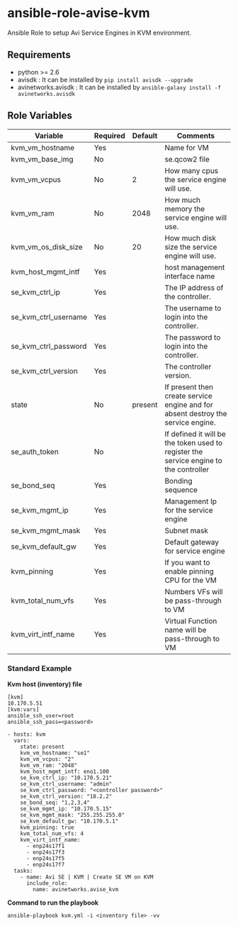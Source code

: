 # ansible-role-avise-kvm
Ansible Role to setup Avi Service Engines in KVM environment.

Requirements
------------
 - python >= 2.6
 - avisdk : It can be installed by `pip install avisdk --upgrade`
 - avinetworks.avisdk : It can be installed by `ansible-galaxy install -f avinetworks.avisdk` 

Role Variables
--------------

| Variable | Required | Default | Comments |
|----------|----------|---------|----------|
|kvm_vm_hostname|Yes||Name for VM|
|kvm_vm_base_img|No||se.qcow2 file|
|kvm_vm_vcpus|No|2|How many cpus the service engine will use.|
|kvm_vm_ram|No|2048|How much memory the service engine will use.|
|kvm_vm_os_disk_size|No|20|How much disk size the service engine will use.|
|kvm_host_mgmt_intf|Yes||host management interface name|
|se_kvm_ctrl_ip|Yes||The IP address of the controller.|
|se_kvm_ctrl_username|Yes||The username to login into the controller.|
|se_kvm_ctrl_password|Yes||The password to login into the controller.|
|se_kvm_ctrl_version|Yes||The controller version.|
|state|No|present|If present then create service engine and for absent destroy the service engine.|
|se_auth_token|No||If defined it will be the token used to register the service engine to the controller|
|se_bond_seq|Yes||Bonding sequence|
|se_kvm_mgmt_ip|Yes||Management Ip for the service engine|
|se_kvm_mgmt_mask|Yes||Subnet mask|
|se_kvm_default_gw|Yes||Default gateway for service engine|
|kvm_pinning|Yes||If you want to enable pinning CPU for the VM|
|kvm_total_num_vfs|Yes||Numbers VFs will be pass-through to VM|
|kvm_virt_intf_name|Yes||Virtual Function name will be pass-through to VM|


### Standard Example
<b>Kvm host (inventory) file </b>

```
[kvm]
10.170.5.51
[kvm:vars]
ansible_ssh_user=root
ansible_ssh_pass=<password>
```

```
- hosts: kvm
  vars:
    state: present
    kvm_vm_hostname: "se1"
    kvm_vm_vcpus: "2"
    kvm_vm_ram: "2048"
    kvm_host_mgmt_intf: eno1.100
    se_kvm_ctrl_ip: "10.170.5.21"
    se_kvm_ctrl_username: "admin"
    se_kvm_ctrl_password: "<controller password>"
    se_kvm_ctrl_version: "18.2.2"
    se_bond_seq: "1,2,3,4"
    se_kvm_mgmt_ip: "10.170.5.15"
    se_kvm_mgmt_mask: "255.255.255.0"
    se_kvm_default_gw: "10.170.5.1"
    kvm_pinning: true
    kvm_total_num_vfs: 4
    kvm_virt_intf_name:
      - enp24s17f1
      - enp24s17f3
      - enp24s17f5
      - enp24s17f7
  tasks:
    - name: Avi SE | KVM | Create SE VM on KVM
      include_role:
        name: avinetworks.avise_kvm

```
<b>Command to run the playbook </b>
```
ansible-playbook kvm.yml -i <inventory file> -vv
```

